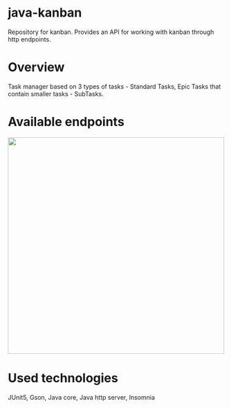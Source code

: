 # java-kanban
Repository for kanban.
Provides an API for working with kanban through http endpoints.

# Overview
Task manager based on 3 types of tasks - Standard Tasks, Epic Tasks that contain smaller tasks - SubTasks.


# Available endpoints
<img src="https://pictures.s3.yandex.net/resources/S09_final-2_1716032876.png" style="height: 500px; width:500px;" alt=""/>

# Used technologies
JUnit5, Gson, Java core, Java http server, Insomnia